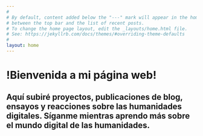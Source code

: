 ```yaml
---
#
# By default, content added below the "---" mark will appear in the home page
# between the top bar and the list of recent posts.
# To change the home page layout, edit the _layouts/home.html file.
# See: https://jekyllrb.com/docs/themes/#overriding-theme-defaults
#
layout: home
---
```

# !Bienvenida a mi página web!

## Aquí subiré proyectos, publicaciones de blog, ensayos y reacciones sobre las humanidades digitales. Síganme mientras aprendo más sobre el mundo digital de las humanidades.
